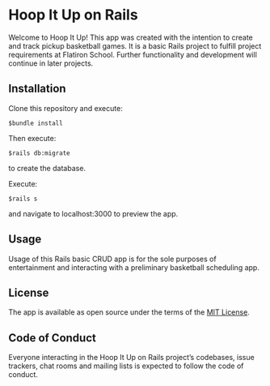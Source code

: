 # Hoop It Up on Rails

Welcome to Hoop It Up!  This app was created with the intention
to create and track pickup basketball games.  It is a basic Rails project to fulfill project requirements at Flatiron School. Further functionality and development will continue in later projects.

## Installation

Clone this repository and execute:

    $bundle install

Then execute:

    $rails db:migrate

to create the database.

Execute:

    $rails s

and navigate to localhost:3000 to preview the app.


## Usage

Usage of this Rails basic CRUD app is for the sole purposes of entertainment and interacting with
a preliminary basketball scheduling app.

## License

The app is available as open source under the terms of the [MIT License](https://opensource.org/licenses/MIT).

## Code of Conduct

Everyone interacting in the Hoop It Up on Rails project’s codebases, issue trackers, chat rooms and mailing lists is expected to follow the code of conduct.
